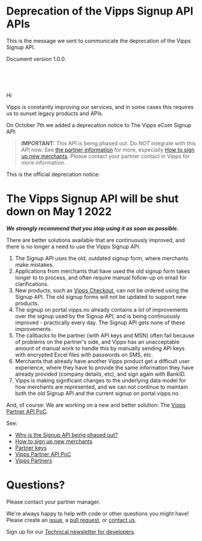# Deprecation of the Vipps Signup API APIs

This is the message we sent to communicate the deprecation of the Vipps Signup API.

Document version 1.0.0.

<br/>
<br/>
<br/>

Hi

Vipps is constantly improving our services, and in some cases this requires us
to sunset legacy products and APIs.

On October 7th we added a deprecation notice to The Vipps eCom Signup API:

>**IMPORTANT:** This API is being phased out. Do _*NOT*_ integrate with this API now.
See
[the partner information](https://github.com/vippsas/vipps-partner)
for more, especially
[How to sign up new merchants](https://github.com/vippsas/vipps-partner#how-to-sign-up-new-merchants).
Please contact your partner contact in Vipps for more information.

This is the official deprecation notice:

# The Vipps Signup API will be shut down on May 1 2022

_**We strongly recommend that you stop using it as soon as possible.**_

There are better solutions available that are continuously improved,
and there is no longer a need to use the Vipps Signup API.

1. The Signup API uses the old, outdated signup form, where merchants make mistakes.
2. Applications from merchants that have used the old signup form takes longer to
   to process, and often require  manual follow-up on email for clarifications.
3. New products, such as
   [Vipps Checkout](https://vipps.no/produkter-og-tjenester/bedrift/ta-betalt-paa-nett/vipps-checkout/),
   can not be ordered using the Signup API.
   The old signup forms will not be updated to support new products.
4. The signup on portal.vipps.no already contains a _lot_ of improvements over the
   signup used by the Signup API, and is being continuously improved - practically
   every day. The Signup API gets none of these improvements.   
5. The callbacks to the partner (with API keys and MSN) often fail because of
   problems on the partner's side, and Vipps has an unacceptable amount of manual
   work to handle this by manually sending API keys with encrypted Excel files with
   passwords on SMS, etc.
6. Merchants that already have another Vipps product get a difficult user experience,
   where they have to provide the same information they have already provided
   (company details, etc), and sign again with BankID.
7. Vipps is making significant changes to the underlying data model for how
   merchants are represented, and we can not continue to maintain both the
   old Signup API and the current signup on portal.vipps.no.

And, of course: We are working on a new and better solution: The
[Vipps Partner API PoC](#vipps-partner-api-poc).

See:
* [Why is the Signup API being phased out?](https://github.com/vippsas/vipps-partner#why-is-the-signup-api-being-phased-out)
* [How to sign up new merchants](https://github.com/vippsas/vipps-partner#how-to-sign-up-new-merchants)
* [Partner keys](https://github.com/vippsas/vipps-partner#partner-keys)
* [Vipps Partner API PoC](https://github.com/vippsas/vipps-partner#vipps-partner-api-poc)
* [Vipps Partners](https://github.com/vippsas/vipps-partner#vipps-partner-api-poc)

# Questions?

Please contact your partner manager.

We're always happy to help with code or other questions you might have!
Please create an [issue](https://github.com/vippsas/vipps-ecom-api/issues),
a [pull request](https://github.com/vippsas/vipps-ecom-api/pulls),
or [contact us](https://github.com/vippsas/vipps-developers/blob/master/contact.md).

Sign up for our [Technical newsletter for developers](https://github.com/vippsas/vipps-developers/tree/master/newsletters).
